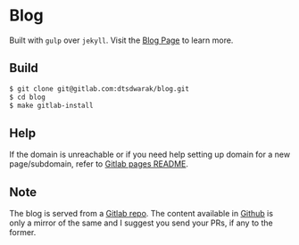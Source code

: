 # Blog

Built with `gulp` over `jekyll`. Visit the [Blog Page](https://blog.dwarak.in) to learn more.

## Build

```bash
$ git clone git@gitlab.com:dtsdwarak/blog.git
$ cd blog
$ make gitlab-install
```

## Help

If the domain is unreachable or if you need help setting up domain for a new page/subdomain, refer to [Gitlab pages README](https://docs.gitlab.com/ee/user/project/pages/getting_started_part_three.html).

## Note

The blog is served from a [Gitlab repo](https://gitlab.com/dtsdwarak/blog). The content available in [Github](https://github.com/dtsdwarak/blog/) is only a mirror of the same and I suggest you send your PRs, if any to the former.
